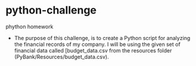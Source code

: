 # python-challenge
phython homework
* The purpose of this challenge, is to create a Python script for analyzing the financial records of my company. I  will be using the given  set of financial data called [budget_data.csv from the resources folder (PyBank/Resources/budget_data.csv).
